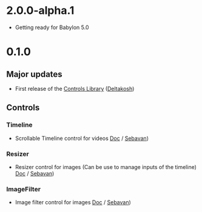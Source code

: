 # 2.0.0-alpha.1
- Getting ready for Babylon 5.0

# 0.1.0

## Major updates
- First release of the [Controls Library](https://doc.babylonjs.com/features/controls) ([Deltakosh](https://github.com/deltakosh/))

## Controls

### Timeline
- Scrollable Timeline control for videos [Doc](https://doc.babylonjs.com/features/timeline) / [Sebavan](https://github.com/sebavan/))

### Resizer
- Resizer control for images (Can be use to manage inputs of the timeline) [Doc](https://doc.babylonjs.com/features/resizer) / [Sebavan](https://github.com/sebavan/))

### ImageFilter
- Image filter control for images [Doc](https://doc.babylonjs.com/features/imageFilter) / [Sebavan](https://github.com/sebavan/))